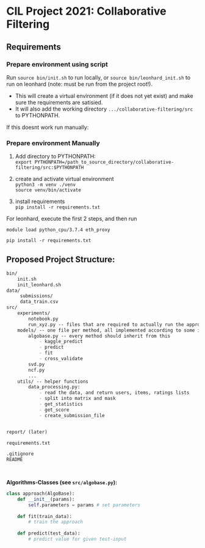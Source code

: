 # CIL Project 2021: Collaborative Filtering

## Requirements
### Prepare environment using script
Run `source bin/init.sh` to run locally, or `source bin/leonhard_init.sh` to run on leonhard (note: must be run from the project root!).
- This will create a virtual environment (if it does not yet exist) and make sure the requirements are satisied. 
- It will also add the working directory `.../collaborative-filtering/src` to PYTHONPATH.


If this doesnt work run manually:
### Prepare environment Manually
1. Add directory to PYTHONPATH: \
    `export PYTHONPATH=/path_to_source_directory/collaborative-filtering/src:$PYTHONPATH`
    
2. create and activate virtual environment \
    `python3 -m venv ./venv` \
    `source venv/bin/activate`
    
3. install requirements \
    `pip install -r requirements.txt`
    
    
For leonhard, execute the first 2 steps, and then run 

`module load python_cpu/3.7.4 eth_proxy`

`pip install -r requirements.txt`

## Proposed Project Structure:
```markdown
bin/
    init.sh
    init_leonhard.sh
data/
     submissions/
     data_train.csv
src/
    experiments/
        notebook.py
        run_xyz.py -- files that are required to actually run the approaches (for reproducible experiments)
    models/ -- one file per method, all implemented according to some interface (see below)
        algobase.py -- every method should inherit from this
            - kaggle_predict
            - predict
            - fit
            - cross_validate
        svd.py
        ncf.py
        ...
    utils/ -- helper functions
        data_processing.py:
            - read the data, and return users, items, ratings lists
            - split into matrix and mask
            - get_statistics
            - get_score
            - create_submission_file


report/ (later)

requirements.txt

.gitignore
README

	
```

**Algorithms-Classes (see `src/algobase.py`):** 

```python
class approach(AlgoBase):
    def __init__(params):
        self.parameters = params # set parameters
    
    def fit(train_data):
        # train the approach
    
    def predict(test_data):
        # predict value for given test-input


	
```
